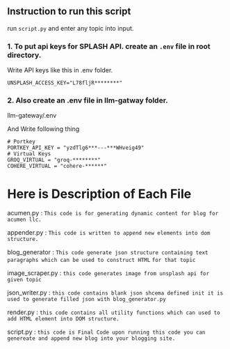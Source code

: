 ## Instruction to run this script

run  `script.py` and enter any topic into input.

### 1. To put api keys for SPLASH API. create an `.env` file in root directory. 

Write API keys like this in .env folder.

```
UNSPLASH_ACCESS_KEY="L78fljR********"
```

### 2. Also create an .env file in llm-gatway folder.

llm-gateway/.env

And Write following thing

```
# Portkey
PORTKEY_API_KEY = "yzdTlg6***---***WHveig49"
# Virtual Keys
GROQ_VIRTUAL = "groq-********"
COHERE_VIRTUAL = "cohere-******"
```

# Here is Description of Each File 
acumen.py : `This code is for generating dynamic content for blog for acumen llc.`

appender.py : `This code is written to append new elements into dom structure.`

blog_generator : `This code generate json structure containing text paragraphs which can be used to construct HTML`
                 `for that topic`

image_scraper.py : `this code generates image from unsplash api for given topic`

json_writer.py : `this code contains blank json shcema defined init it is used to generate filled json with blog_generator.py`

render.py : `this code contains all utility functions which can used to add HTML element into DOM structure.`

script.py : `this code is Final Code upon running this code you can genereate and append new blog into your blogging site.`